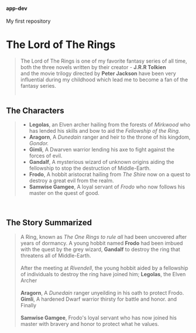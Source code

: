 #### app-dev
My first repository

# The Lord of The Rings
>
> The Lord of The Rings is one of my favorite fantasy series of all time, both the three novels written by their creator - **J.R.R Tolkien** <br>
> and the movie trilogy directed by **Peter Jackson** have been very influential during my childhood which lead me to become a fan of the fantasy series. <br>
> <br>

## The Characters
> - **Legolas**, an Elven archer hailing from the forests of *Mirkwood* who has lended his skills and bow to aid the *Fellowship of the Ring.* <br>
> - **Aragorn**, A *Dunedain* ranger and heir to the throne of his kingdom, *Gondor.* <br>
> - **Gimli**, A Dwarven warrior lending his axe to fight against the forces of evil. <br>
> - **Gandalf**, A mysterious wizard of unknown origins aiding the fellowship to stop the destruction of Middle-Earth. <br>
> - **Frodo**, A hobbit aristocrat hailing from *The Shire* now on a quest to destroy a great evil from the realm. <br>
> - **Samwise Gamgee**, A loyal servant of *Frodo* who now follows his master on the quest of good. <br>
<br>

## The Story Summarized
> A Ring, known as *The One Rings to rule all* had been uncovered after years of dormancy. A young hobbit named **Frodo** had been imbued with the quest by the grey wizard, **Gandalf** to destroy the ring that threatens all of Middle-Earth. <br>
> <br>
> After the meeting at *Rivendell*, the young hobbit aided by a fellowship of individuals to destroy the ring have joined him; **Legolas**, the Elven Archer <br>
> <br>
> **Aragorn**, A *Dunedain* ranger unyeilding in his oath to protect Frodo. **Gimli**, A hardened Dwarf warrior thirsty for battle and honor. and Finally <br>
> <br>
> **Samwise Gamgee**, Frodo's loyal servant who has now joined his master with bravery and honor to protect what he values.
